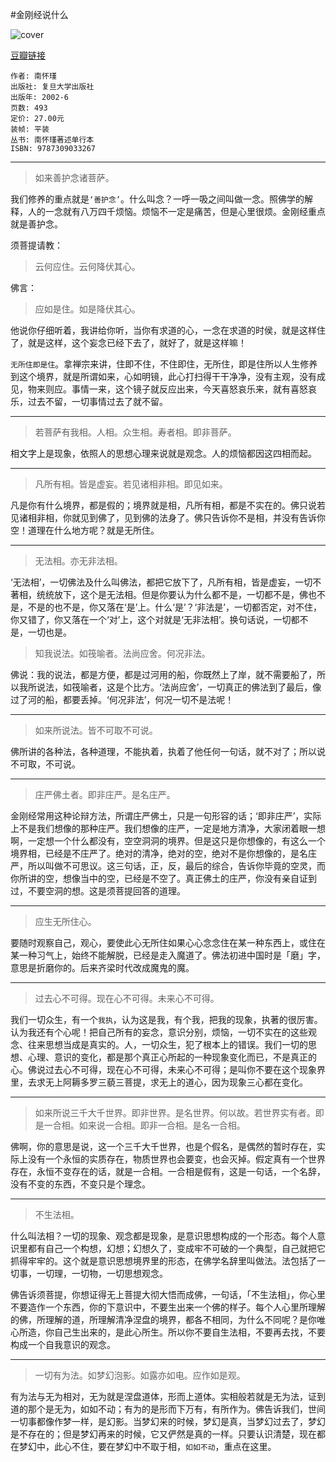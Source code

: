 #金刚经说什么

![cover](https://img1.doubanio.com/lpic/s1690607.jpg)

[豆瓣链接](https://book.douban.com/subject/1409704/)

	作者: 南怀瑾
	出版社: 复旦大学出版社
	出版年: 2002-6
	页数: 493
	定价: 27.00元
	装帧: 平装
	丛书: 南怀瑾著述单行本
	ISBN: 9787309033267

---

>如来善护念诸菩萨。

我们修养的重点就是`‘善护念’`。什么叫念？一呼一吸之间叫做一念。照佛学的解释，人的一念就有八万四千烦恼。烦恼不一定是痛苦，但是心里很烦。金刚经重点就是善护念。

须菩提请教：

>云何应住。云何降伏其心。

佛言：

>应如是住。如是降伏其心。

他说你仔细听着，我讲给你听，当你有求道的心，一念在求道的时侯，就是这样住了，就是这样，这个妄念已经下去了，就好了，就是这样嘛！

`无所住即是住`。拿禅宗来讲，住即不住，不住即住，无所住，即是住所以人生修养到这个境界，就是所谓如来，心如明镜，此心打扫得干干净净，没有主观，没有成见，物来则应。事情一来，这个镜子就反应出来，今天喜怒哀乐来，就有喜怒哀乐，过去不留，一切事情过去了就不留。

---

>若菩萨有我相。人相。众生相。寿者相。即非菩萨。

相文字上是现象，依照人的思想心理来说就是观念。人的烦恼都因这四相而起。

---

>凡所有相。皆是虚妄。若见诸相非相。即见如来。

凡是你有什么境界，都是假的；境界就是相，凡所有相，都是不实在的。佛只说若见诸相非相，你就见到佛了，见到佛的法身了。佛只告诉你不是相，并没有告诉你空！道理在什么地方呢？就是无所住。

---

>无法相。亦无非法相。

‘无法相’，一切佛法及什么叫佛法，都把它放下了，凡所有相，皆是虚妄，一切不著相，统统放下，这个是无法相。但是你要认为什么都不是，一切都不是，佛也不是，不是的也不是，你又落在‘是’上。什么‘是’？‘非法是’，一切都否定，对不住，你又错了，你又落在一个‘对’上，这个对就是‘无非法相’。换句话说，一切都不是，一切也是。

>知我说法。如筏喻者。法尚应舍。何况非法。

佛说：我的说法，都是方便，都是过河用的船，你既然上了岸，就不需要船了，所以我所说法，如筏喻者，这是个比方。‘法尚应舍’，一切真正的佛法到了最后，像过了河的船，都要丢掉。‘何况非法’，何况一切不是法呢！

---

>如来所说法。皆不可取不可说。

佛所讲的各种法，各种道理，不能执着，执着了他任何一句话，就不对了；所以说不可取，不可说。

---

>庄严佛土者。即非庄严。是名庄严。

金刚经常用这种论辩方法，所谓庄严佛土，只是一句形容的话；‘即非庄严’，实际上不是我们想像的那种庄严。我们想像的庄严，一定是地方清净，大家闭着眼一想啊，一定想一个什么都没有，空空洞洞的境界。但是这只是你想像的，有这么一个境界相，已经是不庄严了。绝对的清净，绝对的空，绝对不是你想像的，是名庄严，所以叫做不可思议。这三句话，正，反，最后的综合，告诉你毕竟的空灵，而你所讲的空，想像当中的空，已经是不空了。真正佛土的庄严，你没有亲自证到过，不要空洞的想。这是须菩提回答的道理。

---

>应生无所住心。

要随时观察自己，观心，要使此心无所住如果心心念念住在某一种东西上，或住在某一种习气上，始终不能解脱，已经是走入魔道了。佛法初进中国时是「磨」字，意思是折磨你的。后来齐梁时代改成魔鬼的魔。

---

>过去心不可得。现在心不可得。未来心不可得。

我们一切众生，有一个`我执`，认为这是我，有个我，把我的现象，执著的很厉害。认为我还有个心呢！把自己所有的妄念，意识分别，烦恼，一切不实在的这些观念、往来思想当成是真实的。人，一切众生，犯了根本上的错误。我们一切的思想、心理、意识的变化，都是那个真正心所起的一种现象变化而已，不是真正的心。佛说过去心不可得，现在心不可得，未来心不可得；是叫你不要在这个现象界里，去求无上阿耨多罗三藐三菩提，求无上的道心，因为现象三心都在变化。

---

>如来所说三千大千世界。即非世界。是名世界。何以故。若世界实有者。即是一合相。如来说一合相。即非一合相。是名一合相。

佛啊，你的意思是说，这一个三千大千世界，也是个假名，是偶然的暂时存在，实际上没有一个永恒的实质存在，物质世界也会要变，也会灭掉。假定真有一个世界存在，永恒不变存在的话，就是一合相。一合相是假有，这是一句话，一个名辞，没有不变的东西，不变只是个理念。

---

>不生法相。

什么叫法相？一切的现象、观念都是现象，是意识思想构成的一个形态。每个人意识里都有自己一个构想，幻想；幻想久了，变成牢不可破的一个典型，自己就把它抓得牢牢的。这个就是意识思想境界里的形态，在佛学名辞里叫做法。法包括了一切事，一切理，一切物，一切思想观念。

佛告诉须菩提，你想证得无上菩提大彻大悟而成佛，一句话，「不生法相」，你心里不要造作一个东西，你的下意识中，不要生出来一个佛的样子。每个人心里所理解的佛，所理解的道，所理解清净涅盘的境界，都各不相同，为什么不同呢？是你唯心所造，你自己生出来的，是此心所生。所以你不要自生法相，不要再去找，不要构成一个自我意识的观念。

---

>一切有为法。如梦幻泡影。如露亦如电。应作如是观。

有为法与无为相对，无为就是涅盘道体，形而上道体。实相般若就是无为法，证到道的那个是无为，如如不动；有为的是形而下万有，有所作为。佛告诉我们，世间一切事都像作梦一样，是幻影。当梦幻来的时候，梦幻是真，当梦幻过去了，梦幻是不存在的；但是梦幻再来的时候，它又俨然是真的一样。只要认识清楚，现在都在梦幻中，此心不住，要在梦幻中不取于相，`如如不动`，重点在这里。

